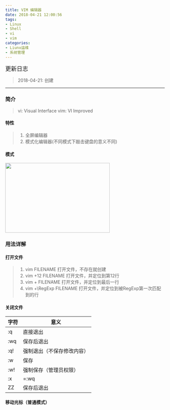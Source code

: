 ```yaml
---
title: VIM 编辑器
date: 2018-04-21 12:00:56
tags: 
- Linux
- Shell
- vi
- vim
categories:
- Liunx运维
- 系统管理
---
```


<font  size=4 face="黑体">更新日志</font> 

> 2018-04-21: 创建
  
---

### 简介

> vi:  Visual Interface
  vim: VI Improved

#### 特性

> 1. 全屏编辑器
> 2. 模式化编辑器(不同模式下敲击键盘的意义不同)

#### 模式

<img src="http://p7b7this6.bkt.clouddn.com/18-4-21/72518673.jpg" width="330" height="220" />


### 用法详解

#### 打开文件

> 1. vim FILENAME
    打开文件，不存在就创建
> 2. vim +12 FILENAME
    打开文件，并定位到第12行
> 3. vim + FILENAME
    打开文件，并定位到最后一行
> 4. vim +\RegExp FILENAME
    打开文件，并定位到被RegExp第一次匹配到的行

#### 关闭文件

字符|意义
---|---
:q  |   直接退出
:wq |   保存后退出
:q! |   强制退出（不保存修改内容）
:w  |   保存
:w! |   强制保存（管理员权限）
:x  |   =:wq
ZZ  |   保存后退出

#### 移动光标（普通模式）






























